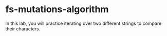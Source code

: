 # fs-mutations-algorithm

In this lab, you will practice iterating over two different strings to compare their characters.